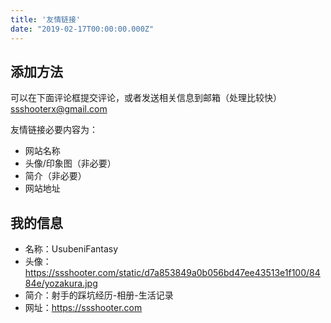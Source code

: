 ```yaml
---
title: '友情链接'
date: "2019-02-17T00:00:00.000Z"
---
```


## 添加方法

可以在下面评论框提交评论，或者发送相关信息到邮箱（处理比较快）<br />ssshooterx@gmail.com

友情链接必要内容为：

- 网站名称
- 头像/印象图（非必要）
- 简介（非必要）
- 网站地址

## 我的信息

- 名称：UsubeniFantasy
- 头像：https://ssshooter.com/static/d7a853849a0b056bd47ee43513e1f100/8484e/yozakura.jpg
- 简介：射手的踩坑经历-相册-生活记录
- 网址：https://ssshooter.com